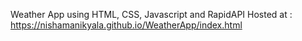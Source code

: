 Weather App using HTML, CSS, Javascript and RapidAPI
Hosted at : https://nishamanikyala.github.io/WeatherApp/index.html

